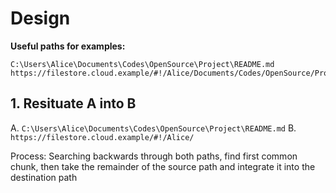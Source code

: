 # Design

**Useful paths for examples:**

	C:\Users\Alice\Documents\Codes\OpenSource\Project\README.md
	https://filestore.cloud.example/#!/Alice/Documents/Codes/OpenSource/Project/README.md

## 1. Resituate A into B

 A. `C:\Users\Alice\Documents\Codes\OpenSource\Project\README.md`
 B. `https://filestore.cloud.example/#!/Alice/`

Process: Searching backwards through both paths, find first common chunk, then take the remainder of the source path and integrate it into the destination path

